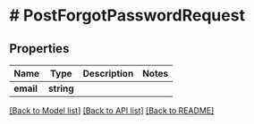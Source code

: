 # # PostForgotPasswordRequest

## Properties

Name | Type | Description | Notes
------------ | ------------- | ------------- | -------------
**email** | **string** |  |

[[Back to Model list]](../../README.md#models) [[Back to API list]](../../README.md#endpoints) [[Back to README]](../../README.md)
